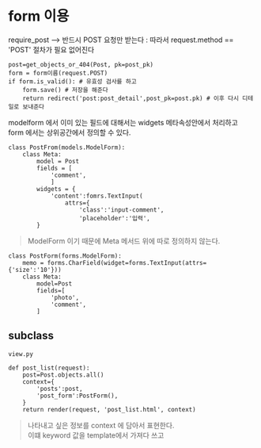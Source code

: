 # form 이용

require_post --> 반드시 POST 요청만 받는다 : 따라서 request.method == 'POST' 절차가 필요 없어진다

```
post=get_objects_or_404(Post, pk=post_pk)
form = form이름(request.POST)
if form.is_valid(): # 유효성 검사를 하고
	form.save() # 저장을 해준다
	return redirect('post:post_detail',post_pk=post.pk) # 이후 다시 디테일로 보내준다
```


modelform 에서 이미 있는 필드에 대해서는 widgets 메타속성안에서 처리하고  
form 에서는 상위공간에서 정의할 수 있다.


```
class PostFrom(models.ModelForm):
	class Meta:
		model = Post
		fields = [
			'comment',
			]
		widgets = {
			'content':fomrs.TextInput(
				attrs={
					'class':'input-comment',
					'placeholder':'입력',
		}
```

> ModelForm 이기 때문에 Meta 메서드 위에 따로 정의하지 않는다.

```
class PostForm(forms.ModelForm):
	memo = forms.CharField(widget=forms.TextInput(attrs={'size':'10'}))
	class Meta:
		model=Post
		fields=[
			'photo',
			'comment',
		]
```

## subclass

```
view.py 

def post_list(request):
	post=Post.objects.all()
	context={
		'posts':post,
		'post_form':PostForm(),
	}
	return render(request, 'post_list.html', context)
```
> 나타내고 싶은 정보를 context 에 담아서 표현한다.  
> 이떄 keyword 값을 template에서 가져다 쓰고   
> 
